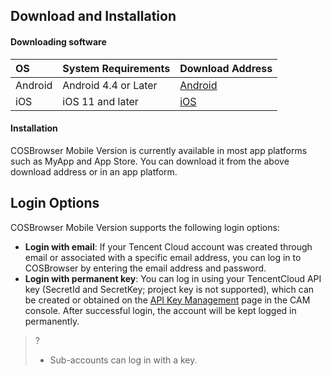 ## Download and Installation

#### Downloading software

| OS | System Requirements | Download Address |
| :--------- | :-------------- | :----------------------------------------------------------- |
| Android | Android 4.4 or Later | [Android](https://cos5.cloud.tencent.com/cosbrowser/cosbrowser-latest.apk) |
| iOS | iOS 11 and later      | [iOS](https://apps.apple.com/cn/app/id1469323992)            |

#### Installation

COSBrowser Mobile Version is currently available in most app platforms such as MyApp and App Store. You can download it from the above download address or in an app platform.

<span id="dulu"></span>
## Login Options

COSBrowser Mobile Version supports the following login options:

- **Login with email**: If your Tencent Cloud account was created through email or associated with a specific email address, you can log in to COSBrowser by entering the email address and password.
- **Login with permanent key**: You can log in using your TencentCloud API key (SecretId and SecretKey; project key is not supported), which can be created or obtained on the [API Key Management](https://console.cloud.tencent.com/cam/capi) page in the CAM console. After successful login, the account will be kept logged in permanently.

>?
> - Sub-accounts can log in with a key.
